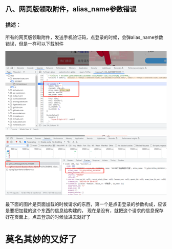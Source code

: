 ## 八、网页版领取附件，alias_name参数错误

### 描述：

所有的网页版领取附件，发送手机验证码，点登录的时候，会弹alias_name参数错误，但是一样可以下载附件 <br>

![img_34.png](img_34.png)

![img_35.png](img_35.png)

最下面的图片是页面加载的时候请求的东西，第一个是点击登录的参数构成，应该是要把加载的这个东西的信息给构建的，
现在是没有，就把这个请求的信息保存好在页面上，点击登录的时候放进去就好了

# 莫名其妙的又好了